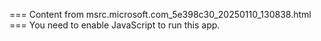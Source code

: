 === Content from msrc.microsoft.com_5e398c30_20250110_130838.html ===
You need to enable JavaScript to run this app.

